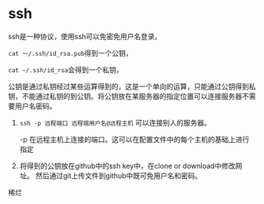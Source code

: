 # **ssh**
ssh是一种协议，使用ssh可以免密免用户名登录。

`cat ～/.ssh/id_rsa.pub`得到一个公钥，

`cat ~/.ssh/id_rsa`会得到一个私钥，

公钥是通过私钥经过某些运算得到的，这是一个单向的运算，只能通过公钥得到私钥，不能通过私钥的到公钥。将公钥放在某服务器的指定位置可以连接服务器不需要用户名密码。

1. `ssh -p 远程端口 远程端用户名@远程主机`   可以连接别人的服务器。

    -p  在远程主机上连接的端口。这可以在配置文件中的每个主机的基础上进行指定
2. 将得到的公钥放在github中的ssh key中，在clone or download中修改网址。
然后通过git上传文件到github中既可免用户名和密码。




稀烂
